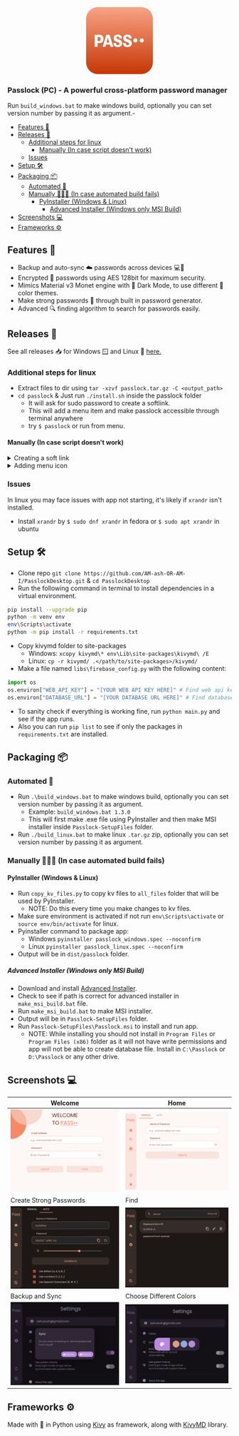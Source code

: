 <p align = "center">
    <img src = "icons/pass.png" height = 150>
</p>

### Passlock (PC) - A powerful cross-platform password manager

Run `build_windows.bat` to make windows build, optionally you can set version number by passing it as argument.- 

- [Features 🌟](#features-)
- [Releases 🚀](#releases-)
  - [Additional steps for linux](#additional-steps-for-linux)
    - [Manually (In case script doesn't work)](#manually-in-case-script-doesnt-work)
  - [Issues](#issues)
- [Setup 🛠️](#setup-️)
- [Packaging 📦](#packaging-)
  - [Automated 🤖](#automated-)
  - [Manually 🧑🏻‍💻 (In case automated build fails)](#manually--in-case-automated-build-fails)
    - [PyInstaller (Windows \& Linux)](#pyinstaller-windows--linux)
      - [Advanced Installer (Windows only MSI Build)](#advanced-installer-windows-only-msi-build)
- [Screenshots 💻](#screenshots-)
- [Frameworks ⚙️](#frameworks-️)


## Features 🌟

- Backup and auto-sync ☁️ passwords across devices 💻📱
- Encrypted 🔐 passwords using AES 128bit for maximum security.
- Mimics Material v3 Monet engine with 🌙 Dark Mode, to use different 🎨 color themes.
- Make strong passwords 🔑 through built in password generator.
- Advanced 🔍 finding algorithm to search for passwords easily.

## Releases 🚀

See all releases 📥 for Windows 🪟 and Linux 🐧 [here.](https://github.com/AM-ash-OR-AM-I/PasslockDesktop/releases/)

### Additional steps for linux

- Extract files to dir using `tar -xzvf passlock.tar.gz -C <output_path>`
- `cd passlock` & Just run `./install.sh` inside the passlock folder
  - It will ask for sudo password to create a softlink.
  - This will add a menu item and make passlock accessible through terminal anywhere
  - try `$ passlock` or run from menu.

#### Manually (In case script doesn't work)

<details>
<summary>Creating a soft link</summary>
After installing and extracting .tar.gz file in linux to run app anywhere in terminal we can create a softlink like this:

```$ ln -s /path/to/passlock/Passlock /usr/local/bin/passlock```

After this we can run passlock by typing `$ passlock`

</details>
<details>
<summary>Adding menu icon</summary>

```bash
cd ~/.local/share/applications
nano passlock.desktop
```

Paste the following lines by specifying the `/path/to/passlock` in `Exec` and `Icon` fields

```ini
[Desktop Entry]
Encoding=UTF-8
Version=1.3.0
Type=Application
Terminal=false
Exec=/path/to/passlock/Passlock
Name=Passlock
Icon=/path/to/passlock/pass.png
```

Now app can be launched from applications menu
</details>

### Issues

In linux you may face issues with app not starting, it's likely if `xrandr` isn't installed.
- Install `xrandr` by `$ sudo dnf xrandr` in fedora or `$ sudo apt xrandr` in ubuntu

## Setup 🛠️

- Clone repo `git clone https://github.com/AM-ash-OR-AM-I/PasslockDesktop.git` & `cd PasslockDesktop`
- Run the following command in terminal to install dependencies in a virtual environment.

```sh
pip install --upgrade pip
python -m venv env
env\Scripts\activate
python -m pip install -r requirements.txt
```

- Copy kivymd folder to site-packages
  - Windows: `xcopy kivymd\* env\Lib\site-packages\kivymd\ /E`
  - Linux: `cp -r kivymd/ .</path/to/site-packages>/kivymd/`
- Make a file named `libs\firebase_config.py` with the following content:

```py
import os
os.environ["WEB_API_KEY"] = "[YOUR WEB API KEY HERE]" # Find web api key in firebase project settings
os.environ["DATABASE_URL"] = "[YOUR DATABASE URL HERE]" # Find database url in firebase project settings
```

- To sanity check if everything is working fine, run `python main.py` and see if the app runs.
- Also you can run `pip list` to see if only the packages in `requirements.txt` are installed.

## Packaging 📦

### Automated 🤖

- Run `.\build_windows.bat` to make windows build, optionally you can set version number by passing it as argument.
  - Example: `build_windows.bat 1.3.0`
  - This will first make .exe file using PyInstaller and then make MSI installer inside `Passlock-SetupFiles` folder.
- Run `./build_linux.bat` to make linux `.tar.gz` zip, optionally you can set version number by passing it as argument.

### Manually 🧑🏻‍💻 (In case automated build fails)

#### PyInstaller (Windows & Linux)

- Run `copy_kv_files.py` to copy kv files to `all_files` folder that will be used by PyInstaller.
  - NOTE: Do this every time you make changes to kv files.
- Make sure environment is activated if not run `env\Scripts\activate` or `source env/bin/activate` for linux.
- Pyinstaller command to package app:
  - Windows `pyinstaller passlock_windows.spec --noconfirm`
  - Linux `pyinstaller passlock_linux.spec --noconfirm`
- Output will be in `dist/passlock` folder.

##### Advanced Installer (Windows only MSI Build)

- Download and install <a href="https://www.advancedinstaller.com/downloads.html">Advanced Installer</a>.
- Check to see if path is correct for advanced installer in `make_msi_build.bat` file.
- Run `make_msi_build.bat` to make MSI installer.
- Output will be in `Passlock-SetupFiles` folder.
- Run `Passlock-SetupFiles\Passlock.msi` to install and run app.
  - NOTE: While installing you should not install in `Program Files` or `Program Files (x86)` folder as it will not have write permissions and app will not be able to create database file. Install in `C:\Passlock` or `D:\Passlock` or any other drive.

## Screenshots 💻

| Welcome                              | Home                              |
|--------------------------------------|-----------------------------------|
| ![](./screenshots/WelcomeScreen.png) | ![](./screenshots/HomeScreen.png) |
| Create Strong Passwords              | Find                              |
| ![](./screenshots/DarkMode.png)      | ![](./screenshots/FindScreen.png) |
| Backup and Sync                      | Choose Different Colors           |
| ![](./screenshots/sync.png)          | ![](./screenshots/colors.png)     |

## Frameworks ⚙️

Made with 💖 in Python using <a href="https://github.com/kivy/kivy">Kivy</a> as framework, along with
<a href="https://github.com/kivymd/KivyMD">KivyMD</a> library.
